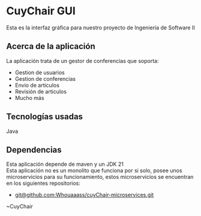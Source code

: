 # CuyChair GUI
Esta es la interfaz gráfica para nuestro proyecto de Ingeniería de Software II

## Acerca de la aplicación
La aplicación trata de un gestor de conferencias que soporta: 
 - Gestion de usuarios
 - Gestion de conferencias
 - Envio de articulos
 - Revisión de articulos
 - Mucho más


## Tecnologías usadas
Java

## Dependencias
Esta aplicación depende de maven y un JDK 21  
Esta aplicación no es un monolito que funciona por si solo, posee unos microservicios para su funcionamiento, estos microservicios se encuentran en los siguientes repositorios:
- [git@github.com:Whouaaass/cuyChair-microservices.git](https://github.com/Whouaaass/cuyChair-microservices.git)

~CuyChair
